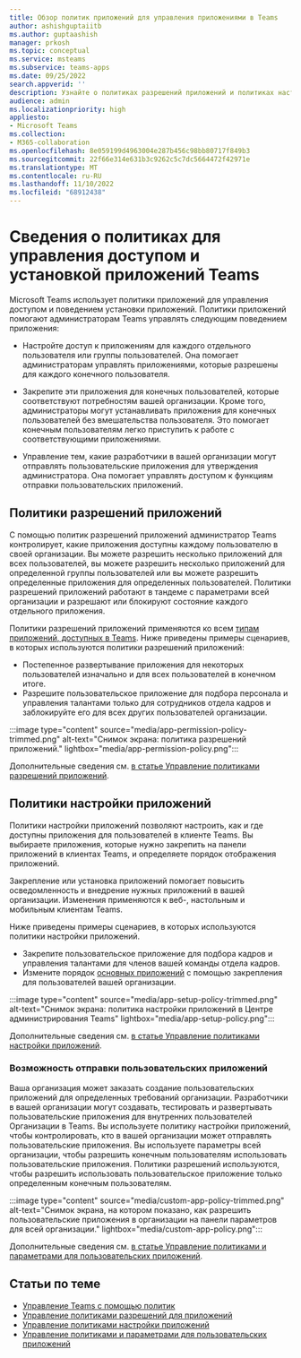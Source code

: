 ```yaml
---
title: Обзор политик приложений для управления приложениями в Teams
author: ashishguptaiitb
ms.author: guptaashish
manager: prkosh
ms.topic: conceptual
ms.service: msteams
ms.subservice: teams-apps
ms.date: 09/25/2022
search.appverid: ''
description: Узнайте о политиках разрешений приложений и политиках настройки, используемых для управления приложениями в Microsoft Teams.
audience: admin
ms.localizationpriority: high
appliesto:
- Microsoft Teams
ms.collection:
- M365-collaboration
ms.openlocfilehash: 8e059199d4963004e287b456c98bb80717f849b3
ms.sourcegitcommit: 22f66e314e631b3c9262c5c7dc5664472f42971e
ms.translationtype: MT
ms.contentlocale: ru-RU
ms.lasthandoff: 11/10/2022
ms.locfileid: "68912438"
---
```

# <a name="know-about-policies-to-manage-access-and-installation-of-teams-apps"></a>Сведения о политиках для управления доступом и установкой приложений Teams

Microsoft Teams использует политики приложений для управления доступом и поведением установки приложений. Политики приложений помогают администраторам Teams управлять следующим поведением приложения:

* Настройте доступ к приложениям для каждого отдельного пользователя или группы пользователей. Она помогает администраторам управлять приложениями, которые разрешены для каждого конечного пользователя.

* Закрепите эти приложения для конечных пользователей, которые соответствуют потребностям вашей организации. Кроме того, администраторы могут устанавливать приложения для конечных пользователей без вмешательства пользователя. Это помогает конечным пользователям легко приступить к работе с соответствующими приложениями.

* Управление тем, какие разработчики в вашей организации могут отправлять пользовательские приложения для утверждения администратора. Она помогает управлять доступом к функциям отправки пользовательских приложений.

## <a name="app-permission-policies"></a>Политики разрешений приложений

С помощью политик разрешений приложений администратор Teams контролирует, какие приложения доступны каждому пользователю в своей организации. Вы можете разрешить несколько приложений для всех пользователей, вы можете разрешить несколько приложений для определенной группы пользователей или вы можете разрешить определенные приложения для определенных пользователей. Политики разрешений приложений работают в тандеме с параметрами всей организации и разрешают или блокируют состояние каждого отдельного приложения.

Политики разрешений приложений применяются ко всем [типам приложений, доступных в Teams](deploy-apps-microsoft-teams-landing-page.md). Ниже приведены примеры сценариев, в которых используются политики разрешений приложений:

* Постепенное развертывание приложения для некоторых пользователей изначально и для всех пользователей в конечном итоге.
* Разрешите пользовательское приложение для подбора персонала и управления талантами только для сотрудников отдела кадров и заблокируйте его для всех других пользователей организации.

:::image type="content" source="media/app-permission-policy-trimmed.png" alt-text="Снимок экрана: политика разрешений приложений." lightbox="media/app-permission-policy.png":::

Дополнительные сведения см. [в статье Управление политиками разрешений приложений](teams-app-permission-policies.md).

## <a name="app-setup-policies"></a>Политики настройки приложений

Политики настройки приложений позволяют настроить, как и где доступны приложения для пользователей в клиенте Teams. Вы выбираете приложения, которые нужно закрепить на панели приложений в клиентах Teams, и определяете порядок отображения приложений.

Закрепление или установка приложений помогает повысить осведомленность и внедрение нужных приложений в вашей организации. Изменения применяются к веб-, настольным и мобильным клиентам Teams.

Ниже приведены примеры сценариев, в которых используются политики настройки приложений.

* Закрепите пользовательское приложение для подбора кадров и управления талантами для членов вашей команды отдела кадров.
* Измените порядок [основных приложений](deploy-apps-microsoft-teams-landing-page.md#core-apps) с помощью закрепления для пользователей вашей организации.

:::image type="content" source="media/app-setup-policy-trimmed.png" alt-text="Снимок экрана: политика настройки приложений в Центре администрирования Teams" lightbox="media/app-setup-policy.png":::

Дополнительные сведения см. [в статье Управление политиками настройки приложений](teams-app-setup-policies.md).

### <a name="option-to-upload-custom-apps"></a>Возможность отправки пользовательских приложений

Ваша организация может заказать создание пользовательских приложений для определенных требований организации. Разработчики в вашей организации могут создавать, тестировать и развертывать пользовательские приложения для внутренних пользователей Организации в Teams. Вы используете политику настройки приложений, чтобы контролировать, кто в вашей организации может отправлять пользовательские приложения. Вы используете параметры всей организации, чтобы разрешить конечным пользователям использовать пользовательские приложения. Политики разрешений используются, чтобы разрешить использовать пользовательское приложение только определенным конечным пользователям.

:::image type="content" source="media/custom-app-policy-trimmed.png" alt-text="Снимок экрана, на котором показано, как разрешить пользовательские приложения в организации на панели параметров для всей организации." lightbox="media/custom-app-policy.png":::

Дополнительные сведения см. [в статье Управление политиками и параметрами для пользовательских приложений](teams-custom-app-policies-and-settings.md).

## <a name="related-articles"></a>Статьи по теме

* [Управление Teams с помощью политик](manage-teams-with-policies.md)
* [Управление политиками разрешений для приложений](teams-app-permission-policies.md)
* [Управление политиками настройки приложений](teams-app-setup-policies.md)
* [Управление политиками и параметрами для пользовательских приложений](teams-custom-app-policies-and-settings.md)
